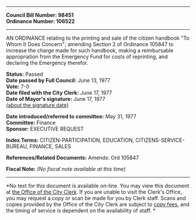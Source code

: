 * * * * *  
  
**Council Bill Number: [](#h0)[](#h2)98451**   
**Ordinance Number: 106522**  
  
* * * * *  
  
AN ORDINANCE relating to the printing and sale of the citizen handbook "To Whom It Does Concern"; amending Section 2 of Ordinance 105847 to increase the charge made for such handbook, making a reimbursable appropriation from the Emergency Fund for costs of reprinting, and declaring the Emergency therefor.  
  
**Status:** Passed   
**Date passed by Full Council:** June 13, 1977   
**Vote:** 7-0   
**Date filed with the City Clerk:** June 17, 1977   
**Date of Mayor's signature:** June 17, 1977   
[(about the signature date)](/~public/approvaldate.htm)   
  
  
**Date introduced/referred to committee:** May 31, 1977   
**Committee:** Finance   
**Sponsor:** EXECUTIVE REQUEST   
  
**Index Terms:** CITIZEN-PARTICIPATION, EDUCATION, CITIZENS-SERVICE-BUREAU, FINANCE, SALES  
  
**References/Related Documents:** Amends: Ord 105847  
  
**Fiscal Note:** *(No fiscal note available at this time)*  
  
* * * * *  
  
*No text for this document is available on-line. You may view this document at [the Office of the City Clerk](http://www.seattle.gov/leg/clerk/contactUs.htm). If you are unable to visit the Clerk's Office, you may request a copy or scan be made for you by Clerk staff. Scans and copies provided by the Office of the City Clerk are subject to [copy fees](http://clerk.seattle.gov/~public/clerkfees.htm), and the timing of service is dependent on the availability of staff. *  
  
  
